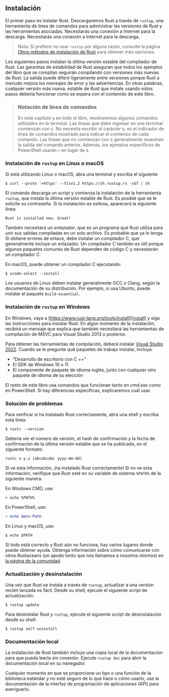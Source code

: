 ## Instalación

El primer paso es instalar Rust. Descargaremos Rust a través de `rustup`, una
herramienta de línea de comandos para administrar las versiones de Rust y las
herramientas asociadas. Necesitarás una conexión a Internet para la descarga.
Necesitarás una conexión a Internet para la descarga.

> Nota: Si prefiere no usar `rustup` por alguna razón, consulte la página
> [Otros métodos de instalación de Rust][otherinstall] para obtener más opciones.

Los siguientes pasos instalan la última versión estable del compilador de Rust.
Las garantías de estabilidad de Rust aseguran que todos los ejemplos del libro
que se compilan seguirán compilando con versiones más nuevas de Rust. La salida
puede diferir ligeramente entre versiones porque Rust a menudo mejora los
mensajes de error y las advertencias. En otras palabras, cualquier versión más
nueva, estable de Rust que instale usando estos pasos debería funcionar como se
espera con el contenido de este libro.

> ### Notación de línea de comandos
>
> En este capítulo y en todo el libro, mostraremos algunos comandos utilizados
> en la terminal. Las líneas que debe ingresar en una terminal comienzan con `$`.
> No necesita escribir el carácter `$`; es el indicador de línea de comandos
> mostrado para indicar el comienzo de cada comando. Las líneas que no comienzan
> con `$` generalmente muestran la salida del comando anterior. Además, los
> ejemplos específicos de PowerShell usarán `>` en lugar de `$`.

### Instalación de `rustup` en Linux o macOS

Si está utilizando Linux o macOS, abra una terminal y escriba el siguiente

```console
$ curl --proto '=https' --tlsv1.2 https://sh.rustup.rs -sSf | sh
```

El comando descarga un script y comienza la instalación de la herramienta
`rustup`, que instala la última versión estable de Rust. Es posible que se le
solicite su contraseña. Si la instalación es exitosa, aparecerá la siguiente
línea:

```text
Rust is installed now. Great!
```

También necesitará un *enlazador*, que es un programa que Rust utiliza para
unir sus salidas compiladas en un solo archivo. Es probable que ya lo tenga. Si
obtiene errores de enlace, debe instalar un compilador C, que generalmente
incluye un enlazador. Un compilador C también es útil porque algunos paquetes
comunes de Rust dependen de código C y necesitarán un compilador C.

En macOS, puede obtener un compilador C ejecutando:

```console
$ xcode-select --install
```

Los usuarios de Linux deben instalar generalmente GCC o Clang, según la
documentación de su distribución. Por ejemplo, si usa Ubuntu, puede instalar el
paquete `build-essential`.

### Instalación de `rustup` en Windows

En Windows, vaya a [https://www.rust-lang.org/tools/install][install] y siga
las instrucciones para instalar Rust. En algún momento de la instalación,
recibirá un mensaje que explica que también necesitará las herramientas de
compilación de MSVC para Visual Studio 2013 o posterior.

Para obtener las herramientas de compilación, deberá instalar [Visual Studio
2022][visualstudio]. Cuando se le pregunte qué paquetes de trabajo instalar,
incluya:

* “Desarrollo de escritorio con C ++”
* El SDK de Windows 10 o 11
* El componente de paquete de idioma inglés, junto con cualquier otro paquete de
  idioma de su elección

El resto de este libro usa comandos que funcionan tanto en *cmd.exe* como en
PowerShell. Si hay diferencias específicas, explicaremos cuál usar.

### Solución de problemas

Para verificar si ha instalado Rust correctamente, abra una shell y escriba esta
línea:

```console
$ rustc --version
```

Debería ver el número de versión, el hash de confirmación y la fecha de
confirmación de la última versión estable que se ha publicado, en el siguiente
formato:

```text
rustc x.y.z (abcabcabc yyyy-mm-dd)
```

Si ve esta información, ¡ha instalado Rust correctamente! Si no ve esta
información, verifique que Rust esté en su variable de sistema `%PATH%` de la
siguiente manera.

En Windows CMD, use:

```console
> echo %PATH%
```

En PowerShell, use:

```powershell
> echo $env:Path
```

En Linux y macOS, use:

```console
$ echo $PATH
```

Si todo está correcto y Rust aún no funciona, hay varios lugares donde puede
obtener ayuda. Obtenga información sobre cómo comunicarse con otros Rustaceans
(un apodo tonto que nos llamamos a nosotros mismos) en [la página de la
comunidad][community].

### Actualización y desinstalación

Una vez que Rust se instala a través de `rustup`, actualizar a una versión
recién lanzada es fácil. Desde su shell, ejecute el siguiente script de
actualización:

```console
$ rustup update
```

Para desinstalar Rust y `rustup`, ejecute el siguiente script de desinstalación
desde su shell:

```console
$ rustup self uninstall
```

### Documentación local

La instalación de Rust también incluye una copia local de la documentación para
que pueda leerla sin conexión. Ejecute `rustup doc` para abrir la documentación
local en su navegador.

Cualquier momento en que se proporcione un tipo o una función de la biblioteca
estándar y no esté seguro de lo que hace o cómo usarlo, use la documentación de
la interfaz de programación de aplicaciones (API) para averiguarlo.

[otherinstall]: https://forge.rust-lang.org/infra/other-installation-methods.html
[install]: https://www.rust-lang.org/tools/install
[visualstudio]: https://visualstudio.microsoft.com/downloads/
[community]: https://www.rust-lang.org/community
